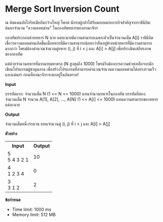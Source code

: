 
# Merge Sort Inversion Count

ณ ดินแดนอัลโกริทเมียอันกว้างใหญ่ ไพรม์ นักรบผู้กล้าได้รับมอบหมายภารกิจสำคัญจากราชินีบิต: ค้นหาจำนวน "ความอลหม่าน" ในกองทัพทหารของอาณาจักร

กองทัพประกอบด้วยทหาร N นาย แต่ละนายมีความสามารถเฉพาะตัวเป็นจำนวนเต็ม A[i] ราชินีบิตเชื่อว่าความอลหม่านเกิดขึ้นเมื่อทหารที่มีความสามารถน้อยกว่ายืนอยู่ข้างหน้าทหารที่มีความสามารถมากกว่า ไพรม์ต้องคำนวณจำนวนคู่ทหาร (i, j) ที่ i < j และ A[i] > A[j] เพื่อประเมินเสถียรภาพของกองทัพ

แต่ด้วยจำนวนทหารที่มากมายมหาศาล (N สูงสุดถึง 1000) ไพรม์จึงต้องการความช่วยเหลือจากนักเขียนโปรแกรมผู้ชาญฉลาด เพื่อสร้างโปรแกรมที่สามารถคำนวณจำนวนความอลหม่านได้อย่างรวดเร็วและแม่นยำ ก่อนที่อาณาจักรจะตกอยู่ในอันตราย!

**Input**

บรรทัดแรก: จำนวนเต็ม N (1 <= N <= 1000) แทนจำนวนทหารในกองทัพ
บรรทัดที่สอง: จำนวนเต็ม N จำนวน A[1], A[2], ..., A[N] (1 <= A[i] <= 1000) แทนความสามารถของทหารแต่ละนาย

**Output**

จำนวนเต็มหนึ่งจำนวน แทนจำนวนคู่ (i, j) ที่ i < j และ A[i] > A[j]

**ตัวอย่าง**

<table>
<tr>
    <th>Input</th>
    <th>Output</th>
</tr>
<tr>
    <td>
        5<br>
        5 4 3 2 1
    </td>
    <td>
        10
    </td>
</tr>
<tr>
    <td>
        4<br>
        1 2 3 4
    </td>
    <td>
        0
    </td>
</tr>
<tr>
    <td>
        3<br>
        3 1 2
    </td>
    <td>
        2
    </td>
</tr>
</table>

**ข้อกำหนด**

*   Time limit: 1000 ms
*   Memory limit: 512 MB
